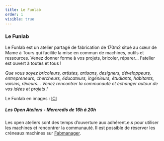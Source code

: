 ```yaml
---
title: Le Funlab
order: 1
visible: true
---
```

### Le Funlab

Le Funlab est un atelier partagé de fabrication de 170m2 situé au cœur de Mame à Tours qui facilite la mise en commun de machines, outils et ressources. Venez donner forme à vos projets, bricoler, réparer... l'atelier est ouvert à toutes et tous !

*Que vous soyez bricoleurs, artistes, artisans, designers, développeurs, entrepreneurs, chercheurs, éducateurs, ingénieurs, étudiants, habitants, voisins, rêveurs... Venez rencontrer la communauté et échanger autour de vos idées et projets !*

Le Funlab en images : [ICI](https://tube.futuretic.fr/w/gBL3q3hJ5Zb4r8wAYeGReM)

##### Les Open Ateliers - Mercredis de 16h à 20h 
Les open ateliers sont des temps d’ouverture aux adhérent.e.s pour utiliser les machines et rencontrer la communauté.
Il est possible de réserver les créneaux machines sur [Fabmanager](https://fabmanager.lafun.fr/#!/).